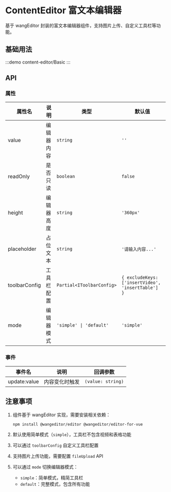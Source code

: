 # ContentEditor 富文本编辑器

基于 wangEditor 封装的富文本编辑器组件，支持图片上传、自定义工具栏等功能。

## 基础用法

:::demo
content-editor/Basic
:::

## API

### 属性

| 属性名 | 说明 | 类型 | 默认值 |
| --- | --- | --- | --- |
| value | 编辑器内容 | `string` | `''` |
| readOnly | 是否只读 | `boolean` | `false` |
| height | 编辑器高度 | `string` | `'360px'` |
| placeholder | 占位文本 | `string` | `'请输入内容...'` |
| toolbarConfig | 工具栏配置 | `Partial<IToolbarConfig>` | `{ excludeKeys: ['insertVideo', 'insertTable'] }` |
| mode | 编辑器模式 | `'simple' \| 'default'` | `'simple'` |

### 事件

| 事件名 | 说明 | 回调参数 |
| --- | --- | --- |
| update:value | 内容变化时触发 | `(value: string)` |

## 注意事项

1. 组件基于 wangEditor 实现，需要安装相关依赖：
   ```bash
   npm install @wangeditor/editor @wangeditor/editor-for-vue
   ```

2. 默认使用简单模式（`simple`），工具栏不包含视频和表格功能
3. 可以通过 `toolbarConfig` 自定义工具栏配置
4. 支持图片上传功能，需要配置 `fileUpload` API
5. 可以通过 `mode` 切换编辑器模式：
   - `simple`：简单模式，精简工具栏
   - `default`：完整模式，包含所有功能 